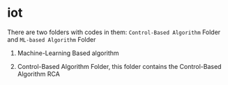 # iot

There are two folders with codes in them: ``Control-Based Algorithm`` Folder and ``ML-based Algorithm`` Folder

1. Machine-Learning Based algorithm



3. Control-Based Algorithm Folder, this folder contains the Control-Based Algorithm RCA
